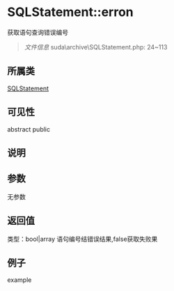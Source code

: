 # SQLStatement::erron
获取语句查询错误编号
> *文件信息* suda\archive\SQLStatement.php: 24~113
## 所属类 

[SQLStatement](../SQLStatement.md)

## 可见性

abstract  public  
## 说明



## 参数

无参数

## 返回值
类型：bool|array
 语句编号结错误结果,false获取失败果

## 例子

example